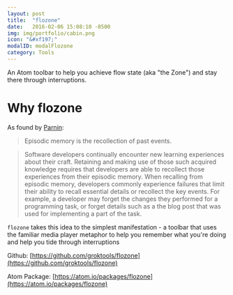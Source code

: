 ```yaml
---
layout: post
title:  "flozone"
date:   2016-02-06 15:08:10 -0500
img: img/portfolio/cabin.png
icon: "&#xf197;"
modalID: modalFlozone
category: Tools
---
```

An Atom toolbar to help you achieve flow state (aka "the Zone") and stay there through interruptions.

# Why flozone
As found by [Parnin](http://blog.ninlabs.com/2013/01/programmer-interrupted/):

>Episodic memory is the recollection of past events.

>Software developers continually encounter new learning experiences about their craft. Retaining and making use of those such acquired knowledge requires that developers are able to recollect those experiences from their episodic memory. When recalling from episodic memory, developers commonly experience failures that limit their ability to recall essential details or recollect the key events. For example, a developer may forget the changes they performed for a programming task, or forget details such as a the blog post that was used for implementing a part of the task.

`flozone` takes this idea to the simplest manifestation - a toolbar that uses the familiar media player metaphor to help you remember what you're doing and help you tide through interruptions

Github: [https://github.com/groktools/flozone](https://github.com/groktools/flozone)

Atom Package: [https://atom.io/packages/flozone](https://atom.io/packages/flozone)
